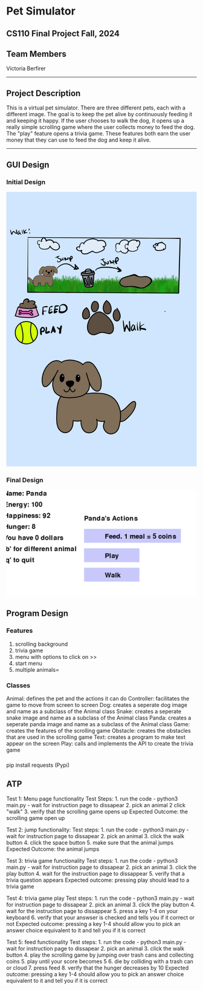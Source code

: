 # Pet Simulator
## CS110 Final Project  Fall, 2024

## Team Members

Victoria Berfirer

***

## Project Description

This is a virtual pet simulator. There are three different pets, each with a different image. The goal is to keep the pet alive by continuously feeding it and keeping it happy. If the user chooses to walk the dog, it opens up a really simple scrolling game where the user collects money to feed the dog. The "play" feature opens a trivia game. These features both earn the user money that they can use to feed the dog and keep it alive.
***    

## GUI Design

### Initial Design

![initial gui](assets/gui.jpg)

### Final Design

![final gui](assets/finalgui.png)

## Program Design

### Features

1. scrolling background
2. trivia game
3. menu with options to click on >>
4. start menu
5. multiple animals=

### Classes
Animal: defines the pet and the actions it can do
Controller: facilitates the game to move from screen to screen
Dog: creates a seperate dog image and name as a subclass of the Animal class
Snake: creates a seperate snake image and name as a subclass of the Animal class
Panda: creates a seperate panda image and name as a subclass of the Animal class
Game: creates the features of the scrolling game
Obstacle: creates the obstacles that are used in the scrolling game
Text: creates a program to make text appear on the screen
Play: calls and implements the API to create the trivia game

###
pip install requests (Pypi)


## ATP

Test 1: Menu page functionality
    Test Steps:
        1. run the code
            - python3 main.py
            - wait for instruction page to dissapear
        2. pick an animal
        2  click "walk"
        3. verify that the scrolling game opens up
    Expected Outcome: the scrolling game open up

Test 2: jump functionality:
    Test steps: 
        1. run the code
            - python3 main.py
            - wait for instruction page to dissapear
        2. pick an animal
        3. click the walk button
        4. click the space button
        5. make sure that the animal jumps 
    Expected Outcome: the animal jumps

Test 3: trivia game functionality
    Test steps:
        1. run the code
            - python3 main.py
            - wait for instruction page to dissapear
        2. pick an animal
        3. click the play button
        4. wait for the instruction page to dissappear
        5. verify that a trivia question appears
    Expected outcome: pressing play should lead to a trivia game

Test 4: trivia game play
    Test steps:
        1. run the code
            - python3 main.py
            - wait for instruction page to dissapear
        2. pick an animal
        3. click the play button
        4. wait for the instruction page to dissappear
        5. press a key 1-4 on your keyboard
        6. verify that your answser is checked and tells you if it correct or not
    Expected outcome: pressing a key 1-4 should allow you to pick an answer choice equivalent to it and tell you if it is correct

Test 5: feed functionality
    Test steps:
        1. run the code
            - python3 main.py
            - wait for instruction page to dissapear
        2. pick an animal
        3. click the walk button
        4. play the scrolling game by jumping over trash cans and collecting coins
        5. play until your score becomes 5
        6. die by colliding with a trash can or cloud
        7. press feed
        8. verify that the hunger decreases by 10
    Expected outcome: pressing a key 1-4 should allow you to pick an answer choice equivalent to it and tell you if it is correct